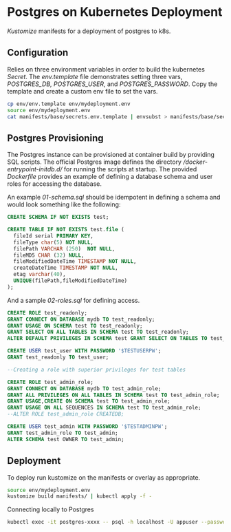 Postgres on Kubernetes Deployment
===================================

*Kustomize* manifests for a deployment of postgres to k8s.

## Configuration

Relies on three environment variables in order to build the 
kubernetes *Secret*. The *env.template* file demonstrates 
setting three vars, *POSTGRES_DB, POSTGRES_USER*, and 
*POSTGRES_PASSWORD*. Copy the template and create a custom
env file to set the vars.
```sh
cp env/env.template env/mydeployment.env
source env/mydeployment.env
cat manifests/base/secrets.env.template | envsubst > manifests/base/secrets.env
```

## Postgres Provisioning

The Postgres instance can be provisioned at container build by providing 
SQL scripts. The official Postgres image defines the directory 
*/docker-entrypoint-initdb.d/* for running the scripts at startup.
The provided *Dockerfile* provides an example of defining a database 
schema and user roles for accessing the database.

An example *01-schema.sql* should be idempotent in defining a schema and 
would look something like the following:
```sql
CREATE SCHEMA IF NOT EXISTS test;

CREATE TABLE IF NOT EXISTS test.file (
  fileId serial PRIMARY KEY,
  fileType char(5) NOT NULL,  
  filePath VARCHAR (250)  NOT NULL, 
  fileMD5 CHAR (32) NULL,
  fileModifiedDateTime TIMESTAMP NOT NULL,
  createDateTime TIMESTAMP NOT NULL,
  etag varchar(40),
  UNIQUE(filePath,fileModifiedDateTime)
);
```

And a sample *02-roles.sql* for defining access.
```sql
CREATE ROLE test_readonly;
GRANT CONNECT ON DATABASE mydb TO test_readonly;
GRANT USAGE ON SCHEMA test TO test_readonly;
GRANT SELECT ON ALL TABLES IN SCHEMA test TO test_readonly;
ALTER DEFAULT PRIVILEGES IN SCHEMA test GRANT SELECT ON TABLES TO test_readonly; 

CREATE USER test_user WITH PASSWORD '$TESTUSERPW';
GRANT test_readonly TO test_user;

--Creating a role with superior privileges for test tables

CREATE ROLE test_admin_role;
GRANT CONNECT ON DATABASE mydb TO test_admin_role;
GRANT ALL PRIVILEGES ON ALL TABLES IN SCHEMA test TO test_admin_role;
GRANT USAGE,CREATE ON SCHEMA test TO test_admin_role;
GRANT USAGE ON ALL SEQUENCES IN SCHEMA test TO test_admin_role;
--ALTER ROLE test_admin_role CREATEDB;

CREATE USER test_admin WITH PASSWORD '$TESTADMINPW';
GRANT test_admin_role TO test_admin;
ALTER SCHEMA test OWNER TO test_admin;
```

## Deployment

To deploy run kustomize on the manifests or overlay as appropriate.
```bash
source env/mydeployment.env
kustomize build manifests/ | kubectl apply -f -
```

Connecting locally to Postgres
```bash
kubectl exec -it postgres-xxxx -- psql -h localhost -U appuser --password -p 5432 mydb
```
